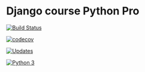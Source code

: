 # Django course Python Pro

[![Build Status](https://travis-ci.com/C4st3ll4n/curso_django.svg?branch=main)](https://travis-ci.com/C4st3ll4n/curso_django)


[![codecov](https://codecov.io/gh/C4st3ll4n/curso_django/branch/master/graph/badge.svg)](https://codecov.io/gh/pythonprobr/curso-django)


[![Updates](https://pyup.io/repos/github/C4st3ll4n/curso_django/shield.svg)](https://pyup.io/repos/github/pythonprobr/curso-django/)


[![Python 3](https://pyup.io/repos/github/C4st3ll4n/curso_django/python-3-shield.svg)](https://pyup.io/repos/github/pythonprobr/curso-django/)